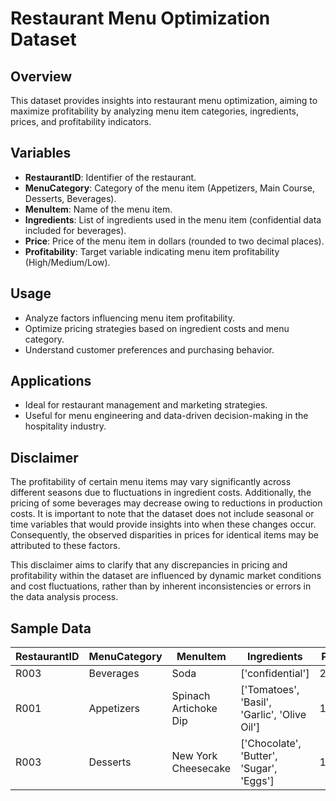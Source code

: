 # Restaurant Menu Optimization Dataset

## Overview
This dataset provides insights into restaurant menu optimization, aiming to maximize profitability by analyzing menu item categories, ingredients, prices, and profitability indicators.

## Variables

- **RestaurantID**: Identifier of the restaurant.
- **MenuCategory**: Category of the menu item (Appetizers, Main Course, Desserts, Beverages).
- **MenuItem**: Name of the menu item.
- **Ingredients**: List of ingredients used in the menu item (confidential data included for beverages).
- **Price**: Price of the menu item in dollars (rounded to two decimal places).
- **Profitability**: Target variable indicating menu item profitability (High/Medium/Low).

## Usage

- Analyze factors influencing menu item profitability.
- Optimize pricing strategies based on ingredient costs and menu category.
- Understand customer preferences and purchasing behavior.

## Applications

- Ideal for restaurant management and marketing strategies.
- Useful for menu engineering and data-driven decision-making in the hospitality industry.

## Disclaimer

The profitability of certain menu items may vary significantly across different seasons due to fluctuations in ingredient costs. Additionally, the pricing of some beverages may decrease owing to reductions in production costs. It is important to note that the dataset does not include seasonal or time variables that would provide insights into when these changes occur. Consequently, the observed disparities in prices for identical items may be attributed to these factors.

This disclaimer aims to clarify that any discrepancies in pricing and profitability within the dataset are influenced by dynamic market conditions and cost fluctuations, rather than by inherent inconsistencies or errors in the data analysis process.

## Sample Data

| RestaurantID | MenuCategory | MenuItem               | Ingredients                                    | Price | Profitability |
|--------------|--------------|------------------------|------------------------------------------------|-------|---------------|
| R003         | Beverages    | Soda                   | ['confidential']                               | 2.55  | Low           |
| R001         | Appetizers   | Spinach Artichoke Dip  | ['Tomatoes', 'Basil', 'Garlic', 'Olive Oil']   | 11.12 | Medium        |
| R003         | Desserts     | New York Cheesecake    | ['Chocolate', 'Butter', 'Sugar', 'Eggs']       | 18.66 | High          |

